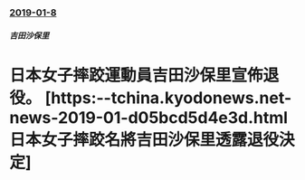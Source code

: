 ### [2019-01-8](/news/2019/01/8/index.md)

##### 吉田沙保里
#  日本女子摔跤運動員吉田沙保里宣佈退役。 [https:--tchina.kyodonews.net-news-2019-01-d05bcd5d4e3d.html 日本女子摔跤名將吉田沙保里透露退役決定] 



